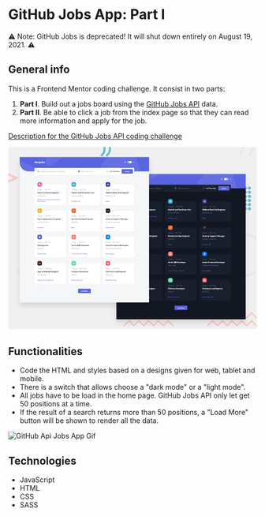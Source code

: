 # GitHub Jobs App: Part I

⚠️ Note: GitHub Jobs is deprecated! It will shut down entirely on August 19, 2021. ⚠️

## General info
This is a Frontend Mentor coding challenge. It consist in two parts:

1. **Part I**. Build out a jobs board using the [GitHub Jobs API](https://jobs.github.com/api) data.
2. **Part II**. Be able to click a job from the index page so that they can read more information and apply for the job. 

[Description for the GitHub Jobs API coding challenge](./src/assets/README.md)

![Design preview for the GitHub Jobs API coding challenge](./src/assets/preview.jpg)


## Functionalities

- Code the HTML and styles based on a designs given for web, tablet and mobile.
- There is a switch that allows choose a "dark mode" or a "light mode".
- All jobs have to be load in the home page. GitHub Jobs API only let get 50 positions at a time.
- If the result of a search returns more than 50 positions, a "Load More" button will be shown to render all the data.

![GitHub Api Jobs App Gif](https://github.com/mariam-blanco/github-jobs-api-app/blob/master/src/assets/github-api.gif)


## Technologies
- JavaScript
- HTML
- CSS
- SASS
